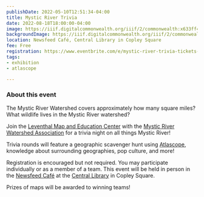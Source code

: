 ```yaml
---
publishDate: 2022-05-10T12:51:34-04:00
title: Mystic River Trivia
date: 2022-08-18T18:00:00-04:00
image: https://iiif.digitalcommonwealth.org/iiif/2/commonwealth:x633ff47w/full/full/0/default.jpg
backgroundImage: https://iiif.digitalcommonwealth.org/iiif/2/commonwealth:x633ff47w/full/full/0/default.jpg
location: Newsfeed Café, Central Library in Copley Square
fee: Free
registration: https://www.eventbrite.com/e/mystic-river-trivia-tickets-337353843427
tags:
- exhibition
- atlascope

---
```

### About this event

The Mystic River Watershed covers approximately how many square miles? What wildlife lives in the Mystic River watershed?

Join the [Leventhal Map and Education Center](https://www.leventhalmap.org/) with the [Mystic River Watershed Association](https://mysticriver.org/) for a trivia night on all things Mystic River!

Trivia rounds will feature a geographic scavenger hunt using [Atlascope](https://atlascope.leventhalmap.org/), knowledge about surrounding geographies, pop culture, and more!

Registration is encouraged but not required. You may participate individually or as a member of a team. This event will be held in person in the [Newsfeed Café](https://www.newsfeedcafe.com/) at the [Central Library](https://www.bpl.org/locations/3/) in Copley Square.

Prizes of maps will be awarded to winning teams!